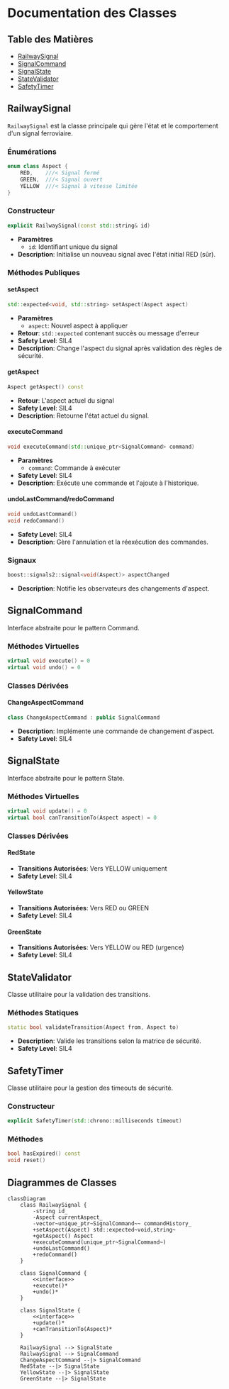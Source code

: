 # Documentation des Classes
## Table des Matières
- [RailwaySignal](#railwaysignal)
- [SignalCommand](#signalcommand)
- [SignalState](#signalstate)
- [StateValidator](#statevalidator)
- [SafetyTimer](#safetytimer)

## RailwaySignal
`RailwaySignal` est la classe principale qui gère l'état et le comportement d'un signal ferroviaire.

### Énumérations
```cpp
enum class Aspect {
    RED,    ///< Signal fermé
    GREEN,  ///< Signal ouvert
    YELLOW  ///< Signal à vitesse limitée
}
```

### Constructeur
```cpp
explicit RailwaySignal(const std::string& id)
```
- **Paramètres**
  - `id`: Identifiant unique du signal
- **Description**: Initialise un nouveau signal avec l'état initial RED (sûr).

### Méthodes Publiques
#### setAspect
```cpp
std::expected<void, std::string> setAspect(Aspect aspect)
```
- **Paramètres**
  - `aspect`: Nouvel aspect à appliquer
- **Retour**: `std::expected` contenant succès ou message d'erreur
- **Safety Level**: SIL4
- **Description**: Change l'aspect du signal après validation des règles de sécurité.

#### getAspect
```cpp
Aspect getAspect() const
```
- **Retour**: L'aspect actuel du signal
- **Safety Level**: SIL4
- **Description**: Retourne l'état actuel du signal.

#### executeCommand
```cpp
void executeCommand(std::unique_ptr<SignalCommand> command)
```
- **Paramètres**
  - `command`: Commande à exécuter
- **Safety Level**: SIL4
- **Description**: Exécute une commande et l'ajoute à l'historique.

#### undoLastCommand/redoCommand
```cpp
void undoLastCommand()
void redoCommand()
```
- **Safety Level**: SIL4
- **Description**: Gère l'annulation et la réexécution des commandes.

### Signaux
```cpp
boost::signals2::signal<void(Aspect)> aspectChanged
```
- **Description**: Notifie les observateurs des changements d'aspect.

## SignalCommand
Interface abstraite pour le pattern Command.

### Méthodes Virtuelles
```cpp
virtual void execute() = 0
virtual void undo() = 0
```

### Classes Dérivées
#### ChangeAspectCommand
```cpp
class ChangeAspectCommand : public SignalCommand
```
- **Description**: Implémente une commande de changement d'aspect.
- **Safety Level**: SIL4

## SignalState
Interface abstraite pour le pattern State.

### Méthodes Virtuelles
```cpp
virtual void update() = 0
virtual bool canTransitionTo(Aspect aspect) = 0
```

### Classes Dérivées
#### RedState
- **Transitions Autorisées**: Vers YELLOW uniquement
- **Safety Level**: SIL4

#### YellowState
- **Transitions Autorisées**: Vers RED ou GREEN
- **Safety Level**: SIL4

#### GreenState
- **Transitions Autorisées**: Vers YELLOW ou RED (urgence)
- **Safety Level**: SIL4

## StateValidator
Classe utilitaire pour la validation des transitions.

### Méthodes Statiques
```cpp
static bool validateTransition(Aspect from, Aspect to)
```
- **Description**: Valide les transitions selon la matrice de sécurité.
- **Safety Level**: SIL4

## SafetyTimer
Classe utilitaire pour la gestion des timeouts de sécurité.

### Constructeur
```cpp
explicit SafetyTimer(std::chrono::milliseconds timeout)
```

### Méthodes
```cpp
bool hasExpired() const
void reset()
```

## Diagrammes de Classes
```mermaid
classDiagram
    class RailwaySignal {
        -string id_
        -Aspect currentAspect_
        -vector~unique_ptr~SignalCommand~~ commandHistory_
        +setAspect(Aspect) std::expected~void,string~
        +getAspect() Aspect
        +executeCommand(unique_ptr~SignalCommand~)
        +undoLastCommand()
        +redoCommand()
    }

    class SignalCommand {
        <<interface>>
        +execute()*
        +undo()*
    }

    class SignalState {
        <<interface>>
        +update()*
        +canTransitionTo(Aspect)*
    }

    RailwaySignal --> SignalState
    RailwaySignal --> SignalCommand
    ChangeAspectCommand --|> SignalCommand
    RedState --|> SignalState
    YellowState --|> SignalState
    GreenState --|> SignalState
```
